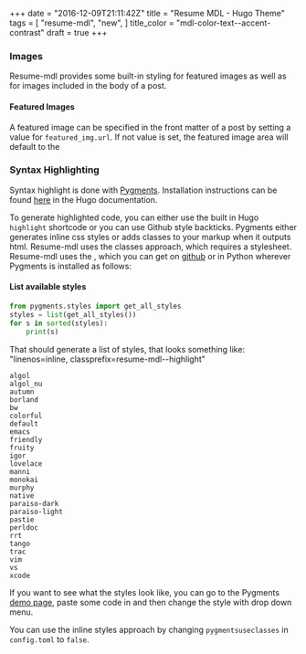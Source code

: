 +++
date = "2016-12-09T21:11:42Z"
title = "Resume MDL - Hugo Theme"
tags = [
  "resume-mdl",
  "new",
]
title_color = "mdl-color-text--accent-contrast"
draft = true
+++

### Images
Resume-mdl provides some built-in styling for featured images as well as for images included in the body of a post.

#### Featured Images
A featured image can be specified in the front matter of a post by setting a value for `featured_img.url`. If not value is set, the featured image area will default to the 

### Syntax Highlighting
Syntax highlight is done with [Pygments](http://pygments.org/). Installation instructions can be found [here](https://gohugo.io/extras/highlighting/#pygments) in the Hugo documentation.

To generate highlighted code, you can either use the built in Hugo `highlight` shortcode or you can use Github style backticks. Pygments either generates inline css styles or adds classes to your markup when it outputs html. Resume-mdl uses the classes approach, which requires a stylesheet. Resume-mdl uses the , which you can get on [github](https://github.com/richleland/pygments-css) or in Python wherever Pygments is installed as follows:

#### List available styles
``` python
from pygments.styles import get_all_styles
styles = list(get_all_styles())
for s in sorted(styles):
    print(s)
```
That should generate a list of styles, that looks something like:
"linenos=inline, classprefix=resume-mdl--highlight"
```
algol
algol_nu
autumn
borland
bw
colorful
default
emacs
friendly
fruity
igor
lovelace
manni
monokai
murphy
native
paraiso-dark
paraiso-light
pastie
perldoc
rrt
tango
trac
vim
vs
xcode
```

If you want to see what the styles look like, you can go to the Pygments [demo page](http://pygments.org/demo/), paste some code in and then change the style with drop down menu.

You can use the inline styles approach by changing `pygmentsuseclasses` in `config.toml` to `false`.
